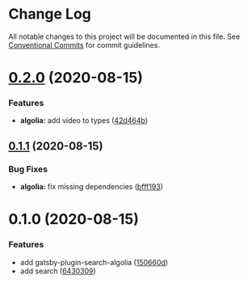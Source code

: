# Change Log

All notable changes to this project will be documented in this file.
See [Conventional Commits](https://conventionalcommits.org) for commit guidelines.

# [0.2.0](https://github.com/reflexjs/reflex/compare/@reflexjs/gatsby-plugin-search-algolia@0.1.1...@reflexjs/gatsby-plugin-search-algolia@0.2.0) (2020-08-15)


### Features

* **algolia:** add video to types ([42d464b](https://github.com/reflexjs/reflex/commit/42d464b5aae9a4d7cd397a7981fe7ea7f2a683ec))





## [0.1.1](https://github.com/reflexjs/reflex/compare/@reflexjs/gatsby-plugin-search-algolia@0.1.0...@reflexjs/gatsby-plugin-search-algolia@0.1.1) (2020-08-15)


### Bug Fixes

* **algolia:** fix missing dependencies ([bfff193](https://github.com/reflexjs/reflex/commit/bfff1938b026b67cdea9bbbb0fe6efb7318ad0b5))





# 0.1.0 (2020-08-15)


### Features

* add gatsby-plugin-search-algolia ([150660d](https://github.com/reflexjs/reflex/commit/150660dd5fd009e33dc78c161e863f2a0dc49d8f))
* add search ([6430309](https://github.com/reflexjs/reflex/commit/6430309990f511583aab6dfc1146480a65fefa29))
